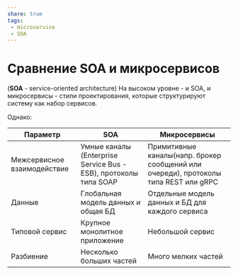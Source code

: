 ```yaml
---
share: true
tags: 
 - microservice
 - SOA
---
```

# Сравнение SOA и микросервисов
(**SOA** - service-oriented architecture)
На высоком уровне - и SOA, и микросервисы - стили проектирования, которые структурируют систему как набор сервисов.

Однако:

Параметр | SOA | Микросервисы
-------- | --- | --------------
Межсервисное взаимодействие|Умные каналы (Enterprise Service Bus - ESB), протоколы типа SOAP|Примитивные каналы(напр. брокер сообщений или очереди), протоколы типа REST или gRPC
Данные|Глобальная модель данных и общая БД|Отдельные модель данных и БД для каждого сервиса
Типовой сервис|Крупное монолитное приложение|Небольшой сервис
Разбиение|Несколько больших частей|Много мелких частей
